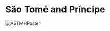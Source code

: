 #   São Tomé and Príncipe

![ASTMHPoster](https://i1.rgstatic.net/publication/345814179_Modeling_and_Comparing_Release_Scenarios_for_Genetically_Engineered_Mosquitoes_in_Sao_Tome_and_Principe/links/5faebe2292851cf24cca9e33/largepreview.png)
